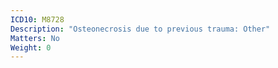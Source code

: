 ```yaml
---
ICD10: M8728
Description: "Osteonecrosis due to previous trauma: Other"
Matters: No
Weight: 0
---
```

